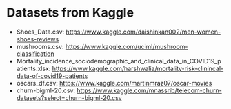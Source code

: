 # Datasets from Kaggle

- Shoes_Data.csv: https://www.kaggle.com/daishinkan002/men-women-shoes-reviews
- mushrooms.csv: https://www.kaggle.com/uciml/mushroom-classification
- Mortality_incidence_sociodemographic_and_clinical_data_in_COVID19_patients.xlsx: https://www.kaggle.com/harshwalia/mortality-risk-clinincal-data-of-covid19-patients
- oscars_df.csv: https://www.kaggle.com/martinmraz07/oscar-movies
- churn-bigml-20.csv: https://www.kaggle.com/mnassrib/telecom-churn-datasets?select=churn-bigml-20.csv
